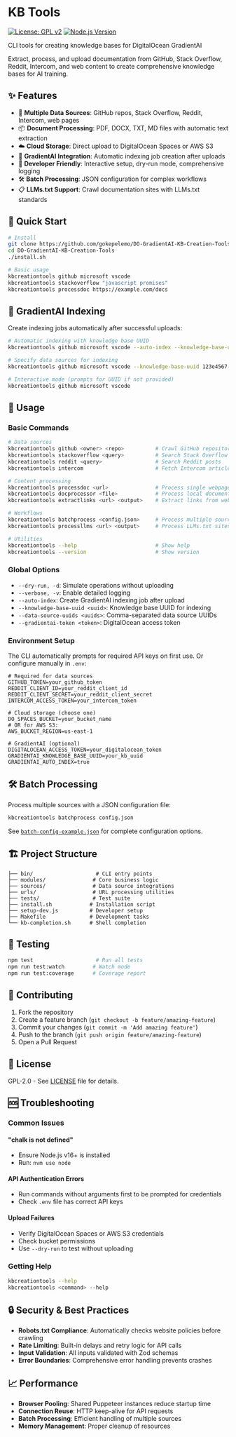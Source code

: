 # KB Tools

[![License: GPL v2](https://img.shields.io/badge/License-GPL%20v2-blue.svg)](https://www.gnu.org/licenses/gpl-2.0)
[![Node.js Version](https://img.shields.io/badge/node-%3E%3D16.0.0-brightgreen)](https://nodejs.org/)

CLI tools for creating knowledge bases for DigitalOcean GradientAI

Extract, process, and upload documentation from GitHub, Stack Overflow, Reddit, Intercom, and web content to create comprehensive knowledge bases for AI training.

## ✨ Features

- 🚀 **Multiple Data Sources**: GitHub repos, Stack Overflow, Reddit, Intercom, web pages
- 📦 **Document Processing**: PDF, DOCX, TXT, MD files with automatic text extraction
- ☁️ **Cloud Storage**: Direct upload to DigitalOcean Spaces or AWS S3
- 🤖 **GradientAI Integration**: Automatic indexing job creation after uploads
- 🔧 **Developer Friendly**: Interactive setup, dry-run mode, comprehensive logging
- 🛠️ **Batch Processing**: JSON configuration for complex workflows
- 📋 **LLMs.txt Support**: Crawl documentation sites with LLMs.txt standards

## 🚀 Quick Start

```bash
# Install
git clone https://github.com/gokepelemo/DO-GradientAI-KB-Creation-Tools.git
cd DO-GradientAI-KB-Creation-Tools
./install.sh

# Basic usage
kbcreationtools github microsoft vscode
kbcreationtools stackoverflow "javascript promises"
kbcreationtools processdoc https://example.com/docs
```

## 🤖 GradientAI Indexing

Create indexing jobs automatically after successful uploads:

```bash
# Automatic indexing with knowledge base UUID
kbcreationtools github microsoft vscode --auto-index --knowledge-base-uuid 123e4567-e89b-12d3-a456-426614174000

# Specify data sources for indexing
kbcreationtools github microsoft vscode --knowledge-base-uuid 123e4567-e89b-12d3-a456-426614174000 --data-source-uuids "uuid1,uuid2,uuid3"

# Interactive mode (prompts for UUID if not provided)
kbcreationtools github microsoft vscode
```

## 📖 Usage

### Basic Commands

```bash
# Data sources
kbcreationtools github <owner> <repo>          # Crawl GitHub repository
kbcreationtools stackoverflow <query>          # Search Stack Overflow
kbcreationtools reddit <query>                 # Search Reddit posts
kbcreationtools intercom                       # Fetch Intercom articles

# Content processing
kbcreationtools processdoc <url>               # Process single webpage
kbcreationtools docprocessor <file>            # Process local documents
kbcreationtools extractlinks <url> <output>    # Extract links from webpage

# Workflows
kbcreationtools batchprocess <config.json>     # Process multiple sources
kbcreationtools processllms <url> <output>     # Process LLMs.txt sites

# Utilities
kbcreationtools --help                         # Show help
kbcreationtools --version                      # Show version
```

### Global Options

- `--dry-run, -d`: Simulate operations without uploading
- `--verbose, -v`: Enable detailed logging
- `--auto-index`: Create GradientAI indexing job after upload
- `--knowledge-base-uuid <uuid>`: Knowledge base UUID for indexing
- `--data-source-uuids <uuids>`: Comma-separated data source UUIDs
- `--gradientai-token <token>`: DigitalOcean access token

### Environment Setup

The CLI automatically prompts for required API keys on first use. Or configure manually in `.env`:

```env
# Required for data sources
GITHUB_TOKEN=your_github_token
REDDIT_CLIENT_ID=your_reddit_client_id
REDDIT_CLIENT_SECRET=your_reddit_client_secret
INTERCOM_ACCESS_TOKEN=your_intercom_token

# Cloud storage (choose one)
DO_SPACES_BUCKET=your_bucket_name
# OR for AWS S3:
AWS_BUCKET_REGION=us-east-1

# GradientAI (optional)
DIGITALOCEAN_ACCESS_TOKEN=your_digitalocean_token
GRADIENTAI_KNOWLEDGE_BASE_UUID=your_kb_uuid
GRADIENTAI_AUTO_INDEX=true
```

## 🛠️ Batch Processing

Process multiple sources with a JSON configuration file:

```bash
kbcreationtools batchprocess config.json
```

See [`batch-config-example.json`](batch-config-example.json) for complete configuration options.

## 🏗️ Project Structure

```
├── bin/                    # CLI entry points
├── modules/               # Core business logic
├── sources/               # Data source integrations
├── urls/                  # URL processing utilities
├── tests/                 # Test suite
├── install.sh            # Installation script
├── setup-dev.js          # Developer setup
├── Makefile              # Development tasks
└── kb-completion.sh      # Shell completion
```

## 🧪 Testing

```bash
npm test                    # Run all tests
npm run test:watch         # Watch mode
npm run test:coverage      # Coverage report
```

## 🤝 Contributing

1. Fork the repository
2. Create a feature branch (`git checkout -b feature/amazing-feature`)
3. Commit your changes (`git commit -m 'Add amazing feature'`)
4. Push to the branch (`git push origin feature/amazing-feature`)
5. Open a Pull Request

## 📄 License

GPL-2.0 - See [LICENSE](LICENSE) file for details.

## 🆘 Troubleshooting

### Common Issues

#### "chalk is not defined"
- Ensure Node.js v16+ is installed
- Run: `nvm use node`

#### API Authentication Errors
- Run commands without arguments first to be prompted for credentials
- Check `.env` file has correct API keys

#### Upload Failures
- Verify DigitalOcean Spaces or AWS S3 credentials
- Check bucket permissions
- Use `--dry-run` to test without uploading

### Getting Help

```bash
kbcreationtools --help
kbcreationtools <command> --help
```

## 🔒 Security & Best Practices

- **Robots.txt Compliance**: Automatically checks website policies before crawling
- **Rate Limiting**: Built-in delays and retry logic for API calls
- **Input Validation**: All inputs validated with Zod schemas
- **Error Boundaries**: Comprehensive error handling prevents crashes

## 📈 Performance

- **Browser Pooling**: Shared Puppeteer instances reduce startup time
- **Connection Reuse**: HTTP keep-alive for API requests
- **Batch Processing**: Efficient handling of multiple sources
- **Memory Management**: Proper cleanup of resources